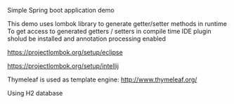 Simple Spring boot application demo

This demo uses lombok library to generate getter/setter methods in runtime
To get access to generated getters / setters in compile time IDE plugin sholud be installed and annotation processing enabled

https://projectlombok.org/setup/eclipse

https://projectlombok.org/setup/intellij


Thymeleaf is used as template engine:
http://www.thymeleaf.org/

Using H2 database

